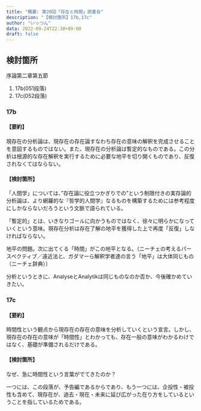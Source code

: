 ```yaml
---
title: "概要: 第20回「存在と時間」読書会"
description: "【検討箇所】17b,17c"
author: "いっつん"
data: 2022-09-24T22:30+09:00
draft: false
---
```


検討箇所
----

序論第二章第五節
1. 17b(051段落)
2. 17c(052段落)

### 17b

#### 【要約】
現存在の分析論は、現存在の存在論すなわち存在の意味の解釈を完成させることを意図するものではない。また、現存在の分析論は暫定的なものである。この分析は根源的な存在解釈を実行するために必要な地平を切り開くものであり、反復されなくてはならない。

#### 【検討箇所】
「人間学」については、”存在論に役立つかぎりでの”という制限付きの実存論的分析論は、より網羅的な『哲学的人間学』なるものを構築するためには参考程度にしかならないだろうという文脈で語られている。

「暫定的」とは、いきなりゴールに向かうものではなく、徐々に明らかになっていくという意味。現存在分析は存在了解の地平を獲得した上で再度「反復」しなければならない。

地平の問題。次に出てくる「時間」がこの地平となる。（ニーチェの考えるパースペクティブ／遠近法と、ガダマーら解釈学者達の言う「地平」は大体同じもの（ニーチェ辞典））

分析というときに、AnalyseとAnalytikは同じものなのか否か、今後確かめていきたい。

### 17c

#### 【要約】

時間性という観点から現存在の存在の意味を分析していくという宣言。しかし、現存在の存在の意味が「時間性」とわかっても、存在一般の意味がわかるわけではなく、基礎が準備されるだけである。 

#### 【検討箇所】 

なぜ、急に時間性という言葉がでてきたのか？ 

一つには、この段落が、予告編であるからであり、もう一つには、企投性・被投性も含めて、現存在が、過去・現在・未来に延び広がった在り方をしているということを指しているためである。
